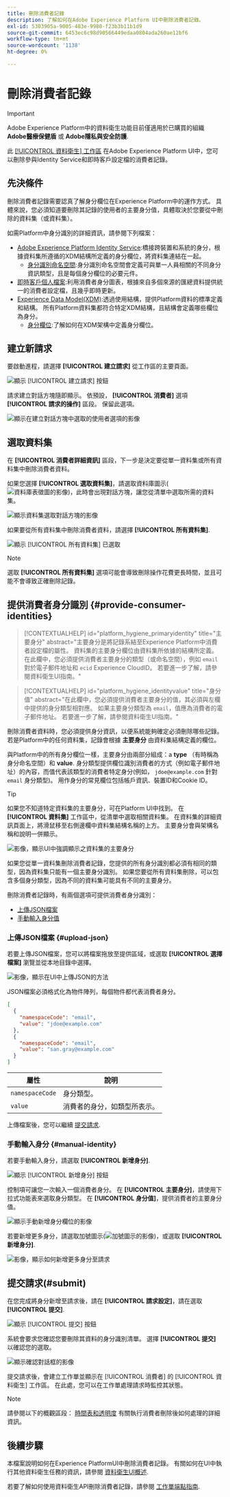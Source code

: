 ```yaml
---
title: 刪除消費者記錄
description: 了解如何在Adobe Experience Platform UI中刪除消費者記錄。
exl-id: 5303905a-9005-483e-9980-f23b3b11b1d9
source-git-commit: 6453ec6c98d90566449edaa0804ada260ae12bf6
workflow-type: tm+mt
source-wordcount: '1138'
ht-degree: 0%

---
```


# 刪除消費者記錄

>[!IMPORTANT]
>
>Adobe Experience Platform中的資料衛生功能目前僅適用於已購買的組織 **Adobe醫療保健盾** 或 **Adobe隱私與安全防護**.

此 [[!UICONTROL 資料衛生] 工作區](./overview.md) 在Adobe Experience Platform UI中，您可以刪除參與Identity Service和即時客戶設定檔的消費者記錄。

## 先決條件

刪除消費者記錄需要認真了解身分欄位在Experience Platform中的運作方式。 具體來說，您必須知道要刪除其記錄的使用者的主要身分值，具體取決於您要從中刪除的資料集（或資料集）。

如需Platform中身分識別的詳細資訊，請參閱下列檔案：

* [Adobe Experience Platform Identity Service](../../identity-service/home.md):橋接跨裝置和系統的身分，根據資料集所遵循的XDM結構所定義的身分欄位，將資料集連結在一起。
   * [身分識別命名空間](../../identity-service/namespaces.md):身分識別命名空間會定義可與單一人員相關的不同身分資訊類型，且是每個身分欄位的必要元件。
* [即時客戶個人檔案](../../profile/home.md):利用消費者身分圖表，根據來自多個來源的匯總資料提供統一的消費者設定檔，且幾乎即時更新。
* [Experience Data Model(XDM)](../../xdm/home.md):透過使用結構，提供Platform資料的標準定義和結構。 所有Platform資料集都符合特定XDM結構，且結構會定義哪些欄位為身分。
   * [身分欄位](../../xdm/ui/fields/identity.md):了解如何在XDM架構中定義身分欄位。

## 建立新請求

要啟動進程，請選擇 **[!UICONTROL 建立請求]** 從工作區的主要頁面。

![顯示 [!UICONTROL 建立請求] 按鈕](../images/ui/delete-consumer/create-request-button.png)

請求建立對話方塊隨即顯示。 依預設， **[!UICONTROL 消費者]** 選項 **[!UICONTROL 請求的操作]** 區段。 保留此選項。

![顯示在建立對話方塊中選取的使用者選項的影像](../images/ui/delete-consumer/consumer-action.png)

## 選取資料集

在 **[!UICONTROL 消費者詳細資訊]** 區段，下一步是決定要從單一資料集或所有資料集中刪除消費者資料。

如果您選擇 **[!UICONTROL 選取資料集]**，請選取資料庫圖示(![資料庫表徵圖的影像](../images/ui/delete-consumer/database-icon.png))，此時會出現對話方塊，讓您從清單中選取所需的資料集。

![顯示資料集選取對話方塊的影像](../images/ui/delete-consumer/select-dataset.png)

如果要從所有資料集中刪除消費者資料，請選擇 **[!UICONTROL 所有資料集]**.

![顯示 [!UICONTROL 所有資料集] 已選取](../images/ui/delete-consumer/all-datasets.png)

>[!NOTE]
>
>選取 **[!UICONTROL 所有資料集]** 選項可能會導致刪除操作花費更長時間，並且可能不會導致正確刪除記錄。

## 提供消費者身分識別 {#provide-consumer-identities}

>[!CONTEXTUALHELP]
>id="platform_hygiene_primaryidentity"
>title="主要身分"
>abstract="主要身分是將記錄系結至Experience Platform中消費者設定檔的屬性。 資料集的主要身分欄位由資料集所依據的結構所定義。 在此欄中，您必須提供消費者主要身分的類型（或命名空間），例如 `email` 對於電子郵件地址和 `ecid` Experience CloudID。 若要進一步了解，請參閱資料衛生UI指南。"

>[!CONTEXTUALHELP]
>id="platform_hygiene_identityvalue"
>title="身分值"
>abstract="在此欄中，您必須提供消費者主要身分的值，其必須與左欄中提供的身分類型相對應。 如果主要身分類型為 `email`，值應為消費者的電子郵件地址。 若要進一步了解，請參閱資料衛生UI指南。"

刪除消費者資料時，您必須提供身分資訊，以便系統能夠確定必須刪除哪些記錄。 若是Platform中的任何資料集，記錄會根據 **主要身分** 由資料集結構定義的欄位。

與Platform中的所有身分欄位一樣，主要身分由兩部分組成：a **type** （有時稱為身分命名空間）和 **value**. 身分類型提供欄位識別消費者的方式（例如電子郵件地址）的內容，而值代表該類型的消費者特定身分(例如， `jdoe@example.com` 針對 `email` 身分類型)。  用作身分的常見欄位包括帳戶資訊、裝置ID和Cookie ID。

>[!TIP]
>
>如果您不知道特定資料集的主要身分，可在Platform UI中找到。 在 **[!UICONTROL 資料集]** 工作區中，從清單中選取相關資料集。 在資料集的詳細資訊頁面上，將滑鼠移至右側邊欄中資料集結構名稱的上方。 主要身分會與架構名稱和說明一併顯示。
>
>![影像，顯示UI中強調顯示之資料集的主要身分](../images/ui/delete-consumer/dataset-primary-identity.png)

如果您從單一資料集刪除消費者記錄，您提供的所有身分識別都必須有相同的類型，因為資料集只能有一個主要身分識別。 如果您要從所有資料集刪除，可以包含多個身分類型，因為不同的資料集可能具有不同的主要身分。

刪除消費者記錄時，有兩個選項可提供消費者身分識別：

* [上傳JSON檔案](#upload-json)
* [手動輸入身分值](#manual-identity)

### 上傳JSON檔案 {#upload-json}

若要上傳JSON檔案，您可以將檔案拖放至提供區域，或選取 **[!UICONTROL 選擇檔案]** 瀏覽並從本地目錄中選擇。

![影像，顯示在UI中上傳JSON的方法](../images/ui/delete-consumer/upload-json.png)

JSON檔案必須格式化為物件陣列，每個物件都代表消費者身分。

```json
[
  {
    "namespaceCode": "email",
    "value": "jdoe@example.com"
  },
  {
    "namespaceCode": "email",
    "value": "san.gray@example.com"
  }
]
```

| 屬性 | 說明 |
| --- | --- |
| `namespaceCode` | 身分類型。 |
| `value` | 消費者的身分，如類型所表示。 |

上傳檔案後，您可以繼續 [提交請求](#submit).

### 手動輸入身分 {#manual-identity}

若要手動輸入身分，請選取 **[!UICONTROL 新增身分]**.

![顯示 [!UICONTROL 新增身分] 按鈕](../images/ui/delete-consumer/add-identity.png)

控制項可讓您一次輸入一個消費者身分。 在 **[!UICONTROL 主要身分]**，請使用下拉式功能表來選取身分類型。 在 **[!UICONTROL 身分值]**，提供消費者的主要身分值。

![顯示手動新增身分欄位的影像](../images/ui/delete-consumer/identity-added.png)

若要新增更多身分，請選取加號圖示(![加號圖示的影像](../images/ui/delete-consumer/plus-icon.png))，或選取 **[!UICONTROL 新增身分]**.

![影像，顯示如何新增更多身分至請求](../images/ui/delete-consumer/more-identities.png)

## 提交請求(#submit)

在您完成將身分新增至請求後，請在 **[!UICONTROL 請求設定]**，請在選取 **[!UICONTROL 提交]**.

![顯示 [!UICONTROL 提交] 按鈕](../images/ui/delete-consumer/submit.png)

系統會要求您確認您要刪除其資料的身分識別清單。 選擇 **[!UICONTROL 提交]** 以確認您的選取。

![顯示確認對話框的影像](../images/ui/delete-consumer/confirm-request.png)

提交請求後，會建立工作單並顯示在 [!UICONTROL 消費者] 的 [!UICONTROL 資料衛生] 工作區。 在此處，您可以在工作單處理請求時監控其狀態。

>[!NOTE]
>
>請參閱以下的概觀區段： [時間表和透明度](../home.md#consumer-delete-transparency) 有關執行消費者刪除後如何處理的詳細資訊。

## 後續步驟

本檔案說明如何在Experience PlatformUI中刪除消費者記錄。 有關如何在UI中執行其他資料衛生任務的資訊，請參閱 [資料衛生UI概述](./overview.md).

若要了解如何使用資料衛生API刪除消費者記錄，請參閱 [工作單端點指南](../api/workorder.md).
